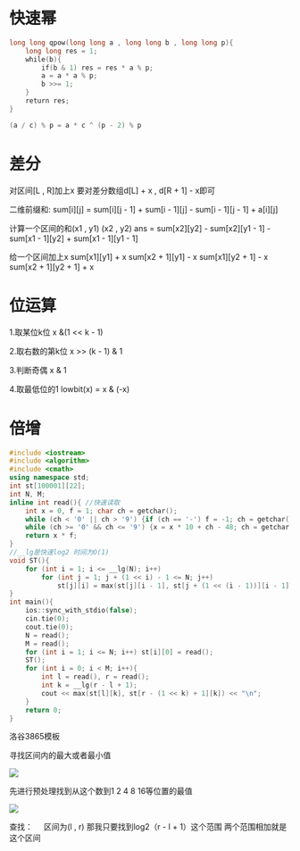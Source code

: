 # 快速幂

```cpp
long long qpow(long long a , long long b , long long p){
    long long res = 1;
    while(b){
        if(b & 1) res = res * a % p;
        a = a * a % p;
        b >>= 1;
    }
    return res;
}
```

```cpp
(a / c) % p = a * c ^ (p - 2) % p
```

# 差分

对区间[L , R]加上x 要对差分数组d[L] + x , d[R + 1] - x即可

二维前缀和: sum[i][j] = sum[i][j - 1] + sum[i - 1][j] - sum[i - 1][j - 1] + a[i][j]

计算一个区间的和(x1 , y1) (x2 , y2)  ans = sum[x2][y2] - sum[x2][y1 - 1] - sum[x1 - 1][y2] + sum[x1 - 1][y1 - 1]

给一个区间加上x  sum[x1][y1] + x  sum[x2 + 1][y1] - x  sum[x1][y2 + 1] - x  sum[x2 + 1][y2 + 1] + x

# 位运算

1.取某位k位 x &(1 << k - 1)

2.取右数的第k位 x >> (k - 1) & 1

3.判断奇偶 x & 1

4.取最低位的1 lowbit(x) = x & (-x)

# 倍增

```cpp
#include <iostream>
#include <algorithm>
#include <cmath>
using namespace std;
int st[100001][22];
int N, M;
inline int read(){ //快速读取
    int x = 0, f = 1; char ch = getchar();
    while (ch < '0' || ch > '9') {if (ch == '-') f = -1; ch = getchar();}
    while (ch >= '0' && ch <= '9') {x = x * 10 + ch - 48; ch = getchar();}
    return x * f;
}
//__lg是快速log2 时间为O(1)
void ST(){
    for (int i = 1; i <= __lg(N); i++)
        for (int j = 1; j + (1 << i) - 1 <= N; j++)
            st[j][i] = max(st[j][i - 1], st[j + (1 << (i - 1))][i - 1]);
}
int main(){
    ios::sync_with_stdio(false);
    cin.tie(0);
    cout.tie(0);
    N = read();
    M = read();
    for (int i = 1; i <= N; i++) st[i][0] = read();
    ST();
    for (int i = 0; i < M; i++){
        int l = read(), r = read();
        int k = __lg(r - l + 1);
        cout << max(st[l][k], st[r - (1 << k) + 1][k]) << "\n";
    }
    return 0;
}
```

洛谷3865模板

寻找区间内的最大或者最小值

![](D:\VScode\Markdown\2023-01-04-12-32-43-image.png)

先进行预处理找到从这个数到1 2 4 8 16等位置的最值

![](D:\VScode\Markdown\2023-01-04-12-34-07-image.png)

查找：
    区间为(l , r) 那我只要找到log2（r - l + 1）这个范围 两个范围相加就是这个区间
